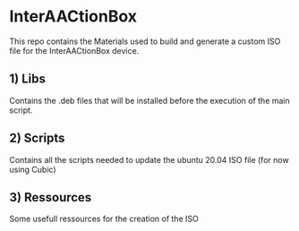 # InterAACtionBox

This repo contains the Materials used to build and generate a custom ISO file for the InterAACtionBox device.

## 1) Libs

Contains the .deb files that will be installed before the execution of the main script.

## 2) Scripts

Contains all the scripts needed to update the ubuntu 20.04 ISO file (for now using Cubic)

## 3) Ressources

Some usefull ressources for the creation of the ISO
